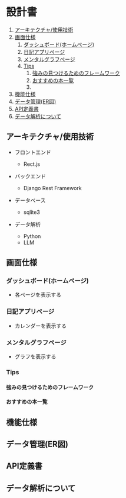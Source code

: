# 設計書
1. [アーキテクチャ/使用技術](#アーキテクチャ使用技術)
2. [画面仕様](#画面仕様)
   1. [ダッシュボード(ホームページ)](#ダッシュボードホームページ)
   2. [日記アプリページ](#日記アプリページ)
   3. [メンタルグラフページ](#メンタルグラフページ)
   4. [Tips](#tips)
      1. [強みの見つけるためのフレームワーク](#強みの見つけるためのフレームワーク)
      2. [おすすめの本一覧](#おすすめの本一覧)
      3. [](#)
3. [機能仕様](#機能仕様)
4. [データ管理(ER図)](#データ管理er図)
5. [API定義書](#api定義書)
6. [データ解析について](#データ解析について)

## アーキテクチャ/使用技術

* フロントエンド
  * Rect.js

* バックエンド
  * Django Rest Framework
* データベース
  * sqlite3

* データ解析
  * Python
  * LLM

## 画面仕様

### ダッシュボード(ホームページ)

* 各ページを表示する

### 日記アプリページ

* カレンダーを表示する

### メンタルグラフページ

* グラフを表示する

### Tips

#### 強みの見つけるためのフレームワーク

#### おすすめの本一覧

#### 


## 機能仕様

## データ管理(ER図)

## API定義書

## データ解析について

